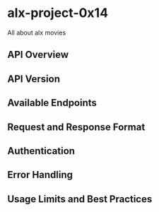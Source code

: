 # alx-project-0x14

All about alx movies

## API Overview

## API Version

## Available Endpoints

## Request and Response Format

## Authentication

## Error Handling

## Usage Limits and Best Practices

